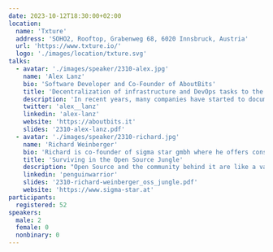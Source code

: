```yaml
---
date: 2023-10-12T18:30:00+02:00
location:
  name: 'Txture'
  address: 'SOHO2, Rooftop, Grabenweg 68, 6020 Innsbruck, Austria'
  url: 'https://www.txture.io/'
  logo: './images/location/txture.svg'
talks:
  - avatar: './images/speaker/2310-alex.jpg'
    name: 'Alex Lanz'
    bio: 'Software Developer and Co-Founder of AboutBits'
    title: 'Decentralization of infrastructure and DevOps tasks to the whole team'
    description: 'In recent years, many companies have started to document and automate their infrastructure in the cloud using infrastructure as code. However, the responsibility and execution remained part of the operations team. In this talk, I will show how you can hand over certain tasks to the developers and provide them full transparency, but without neglecting the topic of security. We will talk about tools like Terraform, Atlantis, 1Password Connect and many more.'
    twitter: 'alex__lanz'
    linkedin: 'alex-lanz'
    website: 'https://aboutbits.it'
    slides: '2310-alex-lanz.pdf'
  - avatar: './images/speaker/2310-richard.jpg'
    name: 'Richard Weinberger'
    bio: 'Richard is co-founder of sigma star gmbh where he offers consulting services around Linux and IT security. Upstream he maintains various subsystems of the Linux kernel such as UserModeLinux and UBIFS. Beside of low level and security aspects of computers he enjoys growing lithops.'
    title: 'Surviving in the Open Source Jungle'
    description: "Open Source and the community behind it are like a vast jungle filled with opportunities, but it can be a tough place to navigate if you don't know the ropes. Richard takes you on a short tour through this jungle and shows you how to avoid common problems and find the valuable resources it has to offer. Learn the essential mindset to make the most out of Open Source without getting lost. He will share his insights from both perspectives, as a consultant and a private contributor."
    linkedin: 'penguinwarrior'
    slides: '2310-richard-weinberger_oss_jungle.pdf'
    website: 'https://www.sigma-star.at'
participants:
  registered: 52
speakers:
  male: 2
  female: 0
  nonbinary: 0
---
```


